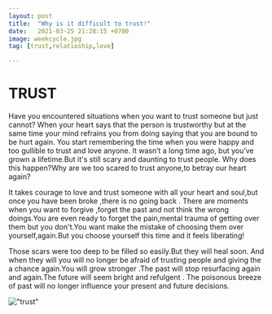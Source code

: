 ```yaml
---
layout: post
title:  "Why is it difficult to trust!"
date:   2021-03-25 21:28:15 +0700
image: weekcycle.jpg
tag: [trust,relatioship,love]

---
```

  
# TRUST
  Have you encountered situations when you want to trust someone but just cannot? When your heart says that the person is trustworthy but at the same time your mind refrains you from doing saying that you are bound to be hurt again. You start remembering the time when you were happy and too gullible to trust and love anyone. It wasn’t a long time ago, but you’ve grown a lifetime.But it's still scary and daunting to trust people.
Why does this happen?Why are we too scared to trust anyone,to betray our heart again?

It takes courage to love and trust someone with all your heart and soul,but once you have been broke ,there is no going back .
 There are moments when you want to forgive ,forget the past and not think the wrong doings.You are even ready to forget the pain,mental trauma of getting over them but you don't.You want  make the mistake of choosing them over yourself,again.But you choose yourself this time and it feels liberating!

Those scars were too deep to be filled so easily.But they will heal soon.
And when they will you will no longer be afraid of trusting people and giving the a chance again.You will grow stronger .The past will stop resurfacing again and again.The future will seem bright and refulgent . The poisonous breeze of past will no longer influence your present and future decisions.




!["trust"]("https://www.sampleposts.com/wp-content/uploads/2020/04/Broken-Trust-Quotes.jpg")
  
